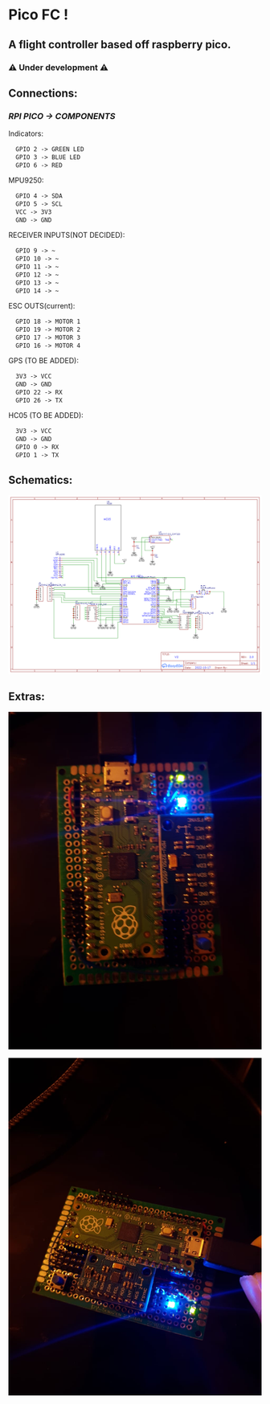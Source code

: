 # Pico FC !
## A flight controller based off raspberry pico.
### ⚠️ Under development ⚠️

## Connections:

### *RPI PICO -> COMPONENTS*

Indicators:
```
  GPIO 2 -> GREEN LED
  GPIO 3 -> BLUE LED
  GPIO 6 -> RED
```

MPU9250:
```
  GPIO 4 -> SDA
  GPIO 5 -> SCL
  VCC -> 3V3
  GND -> GND
```

RECEIVER INPUTS(NOT DECIDED):
```
  GPIO 9 -> ~
  GPIO 10 -> ~
  GPIO 11 -> ~
  GPIO 12 -> ~
  GPIO 13 -> ~
  GPIO 14 -> ~
```

ESC OUTS(current):
```
  GPIO 18 -> MOTOR 1
  GPIO 19 -> MOTOR 2
  GPIO 17 -> MOTOR 3
  GPIO 16 -> MOTOR 4
```

GPS (TO BE ADDED):
```
  3V3 -> VCC
  GND -> GND
  GPIO 22 -> RX
  GPIO 26 -> TX
```

HC05 (TO BE ADDED):
```
  3V3 -> VCC
  GND -> GND
  GPIO 0 -> RX
  GPIO 1 -> TX
```

## Schematics:
![plot](Schematic_Quadcopter_2022-10-23.png)

## Extras:
![plot](pico1.jpg)

![plot](pico2.jpg)
